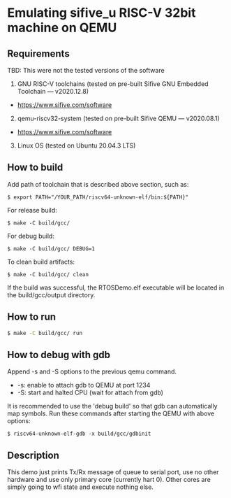 # Emulating sifive_u RISC-V 32bit machine on QEMU

## Requirements

TBD: This were not the tested versions of the software

1. GNU RISC-V toolchains (tested on pre-built Sifive GNU Embedded Toolchain — v2020.12.8)
  - https://www.sifive.com/software
2. qemu-riscv32-system  (tested on pre-built Sifive QEMU — v2020.08.1)
  - https://www.sifive.com/software
3. Linux OS (tested on Ubuntu 20.04.3 LTS)

## How to build

Add path of toolchain that is described above section, such as:

```
$ export PATH="/YOUR_PATH/riscv64-unknown-elf/bin:${PATH}"
```

For release build:

```
$ make -C build/gcc/
```

For debug build:

```
$ make -C build/gcc/ DEBUG=1
```

To clean build artifacts:

```
$ make -C build/gcc/ clean
```

If the build was successful, the RTOSDemo.elf executable will be located in the build/gcc/output directory.


## How to run

```sh
$ make -C build/gcc/ run
```

## How to debug with gdb

Append -s and -S options to the previous qemu command.

- -s: enable to attach gdb to QEMU at port 1234
- -S: start and halted CPU (wait for attach from gdb)

It is recommended to use the 'debug build' so that gdb can automatically map symbols.
Run these commands after starting the QEMU with above options:

```
$ riscv64-unknown-elf-gdb -x build/gcc/gdbinit
```


## Description

This demo just prints Tx/Rx message of queue to serial port, use no
other hardware and use only primary core (currently hart 0).
Other cores are simply going to wfi state and execute nothing else.
